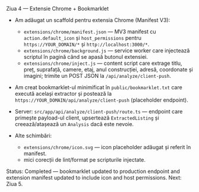 Ziua 4 — Extensie Chrome + Bookmarklet

- Am adăugat un scaffold pentru extensia Chrome (Manifest V3):
  - `extensions/chrome/manifest.json` — MV3 manifest cu `action.default_icon` și `host_permissions` pentru `https://YOUR_DOMAIN/*` și `http://localhost:3000/*`.
  - `extensions/chrome/background.js` — service worker care injectează scriptul în pagină când se apasă butonul extensiei.
  - `extensions/chrome/inject.js` — content script care extrage titlu, preț, suprafață, camere, etaj, anul construcției, adresă, coordonate și imagini; trimite un POST JSON la `/api/analyze/client-push`.

- Am creat bookmarklet-ul minimificat în `public/bookmarklet.txt` care execută același extractor și postează la `https://YOUR_DOMAIN/api/analyze/client-push` (placeholder endpoint).

- Server: `src/app/api/analyze/client-push/route.ts` — endpoint care primește payload-ul client, upsertează `ExtractedListing` și creează/atașează un `Analysis` dacă este nevoie.

- Alte schimbări:
  - `extensions/chrome/icon.svg` — icon placeholder adăugat și referit în manifest.
  - mici corecții de lint/format pe scripturile injectate.

Status: Completed — bookmarklet updated to production endpoint and extension manifest updated to include icon and host permissions. Next: Ziua 5.
